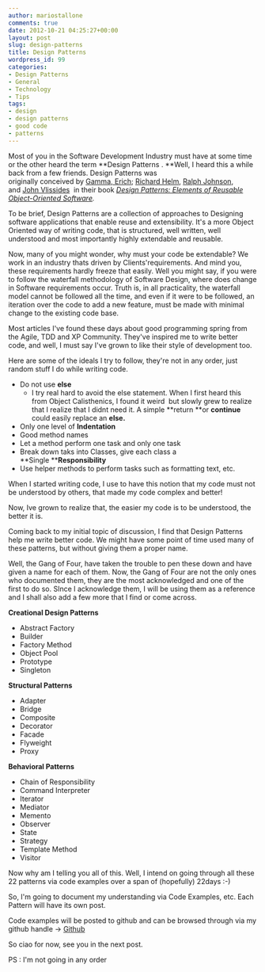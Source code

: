 ```yaml
---
author: mariostallone
comments: true
date: 2012-10-21 04:25:27+00:00
layout: post
slug: design-patterns
title: Design Patterns
wordpress_id: 99
categories:
- Design Patterns
- General
- Technology
- Tips
tags:
- design
- design patterns
- good code
- patterns
---
```


Most of you in the Software Development Industry must have at some time or the other heard the term **Design Patterns . **Well, I heard this a while back from a few friends. Design Patterns was originally conceived by [Gamma, Erich](http://en.wikipedia.org/wiki/Erich_Gamma); [Richard Helm](http://en.wikipedia.org/w/index.php?title=Richard_Helm&action=edit&redlink=1), [Ralph Johnson](http://en.wikipedia.org/wiki/Ralph_Johnson_(computer_scientist)), and [John Vlissides](http://en.wikipedia.org/wiki/John_Vlissides)  in their book _[Design Patterns: Elements of Reusable Object-Oriented Software](http://en.wikipedia.org/wiki/Design_Patterns_(book))._

To be brief, Design Patterns are a collection of approaches to Designing software applications that enable reuse and extensibility. It's a more Object Oriented way of writing code, that is structured, well written, well understood and most importantly highly extendable and reusable.

Now, many of you might wonder, why must your code be extendable?
We work in an industry thats driven by Clients'requirements. And mind you, these requirements hardly freeze that easily. Well you might say, if you were to follow the waterfall methodology of Software Design, where does change in Software requirements occur. Truth is, in all practicality, the waterfall model cannot be followed all the time, and even if it were to be followed, an iteration over the code to add a new feature, must be made with minimal change to the existing code base.

Most articles I've found these days about good programming spring from the Agile, TDD and XP Community. They've inspired me to write better code, and well, I must say I've grown to like their style of development too.

Here are some of the ideals I try to follow, they're not in any order, just random stuff I do while writing code.

  * Do not use **else** 
	* I try real hard to avoid the else statement. When I first heard this from Object Calisthenics, I found it weird  but slowly grew to realize that I realize that I didnt need it. A simple **return **or **continue** could easily replace an **else.**
  * Only one level of **Indentation**	
  * Good method names
  * Let a method perform one task and only one task
  * Break down taks into Classes, give each class a **Single ****Responsibility**
  * Use helper methods to perform tasks such as formatting text, etc.

When I started writing code, I use to have this notion that my code must not be understood by others, that made my code complex and better!

Now, Ive grown to realize that, the easier my code is to be understood, the better it is.

Coming back to my initial topic of discussion, I find that Design Patterns help me write better code. We might have some point of time used many of these patterns, but without giving them a proper name.

Well, the Gang of Four, have taken the trouble to pen these down and have given a name for each of them. Now, the Gang of Four are not the only ones who documented them, they are the most acknowledged and one of the first to do so. SInce I acknowledge them, I will be using them as a reference and I shall also add a few more that I find or come across.

**Creational Design Patterns**
	
  * Abstract Factory	
  * Builder
  * Factory Method
  * Object Pool
  * Prototype
  * Singleton

**Structural Patterns**
	
  * Adapter	
  * Bridge
  * Composite
  * Decorator
  * Facade
  * Flyweight
  * Proxy

**Behavioral Patterns**
	
  * Chain of Responsibility	
  * Command Interpreter
  * Iterator
  * Mediator
  * Memento
  * Observer
  * State
  * Strategy
  * Template Method
  * Visitor


Now why am I telling you all of this. Well, I intend on going through all these 22 patterns via code examples over a span of (hopefully) 22days :-)

So, I'm going to document my understanding via Code Examples, etc. Each Pattern will have its own post.

Code examples will be posted to github and can be browsed through via my github handle -> [Github](https://github.com/mariostallone)

So ciao for now, see you in the next post.

PS : I'm not going in any order
